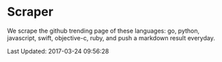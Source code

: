 # Scraper

We scrape the github trending page of these languages: go, python, javascript, swift, objective-c, ruby, and push a markdown result everyday.

Last Updated: 2017-03-24 09:56:28